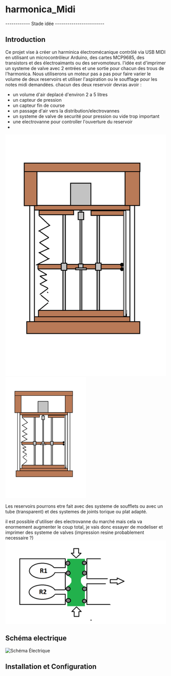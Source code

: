 # harmonica_Midi

------------     Stade idée     ------------------------

## Introduction
Ce projet vise à créer un harminica électromécanique contrôlé via USB MIDI en utilisant un microcontrôleur Arduino, des cartes MCP9685, des transistors et des électroaimants ou des servomoteurs.
l'idée est d'imprimer un systeme de valve avec 2 entrées et une sortie pour chacun des trous de l'harmonica.
Nous utiliserons un moteur pas a pas pour faire varier le volume de deux reservoirs et utiliser l'aspiration ou le soufflage pour les notes midi demandées.
chacun des deux reservoir devras avoir :
- un volume d'air deplacé d'environ 2 a 5 litres
- un capteur de pression
- un capteur fin de course
- un passage d'air vers la distribution/electrovannes
- un systeme de valve de securité pour pression ou vide trop important 
- une electrovanne pour controller l'ouverture du reservoir
- 
![Schéma reservoirs](img/reservoirs.png)
<img src="img/reservoirs.png" width=50% height=50%>

Les reservoirs  pourrons etre fait avec des systeme de soufflets ou avec un tube (transparent) et des systemes de joints torique ou plat adapté.


il est possible d'utiliser des electrovanne du marché mais cela va enormement augmenter le coup total, je vais donc essayer de modeliser et imprimer des systeme de valves (impression resine probablement necessaire ?) 
![Schéma valve](img/valve.png)



## Schéma electrique
![Schéma Électrique](images/scheme.png)

## Installation et Configuration


